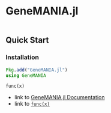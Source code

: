 # GeneMANIA.jl

```@contents
```

## Quick Start

### Installation

```julia
Pkg.add("GeneMANIA.jl")
using GeneMANIA
```

```@docs
func(x)
```


- link to [GeneMANIA.jl Documentation](@ref)
- link to [`func(x)`](@ref)


```@index
```

